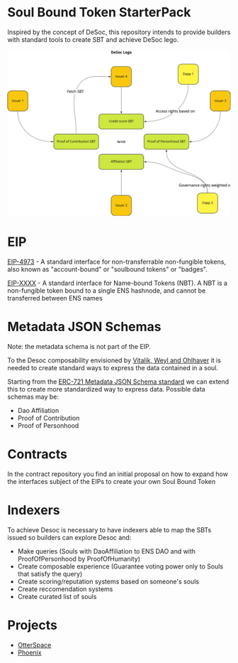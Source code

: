 # Soul Bound Token StarterPack 

Inspired by the concept of DeSoc, this repository intends to provide builders with standard tools to create SBT and achieve DeSoc lego.

![deSocLego](imgs/deSocLego.png "deSocLego")


# EIP 

[EIP-4973](https://eips.ethereum.org/EIPS/eip-4973) - A standard interface for non-transferrable non-fungible tokens, also known as "account-bound" or "soulbound tokens" or "badges".

[EIP-XXXX](https://github.com/ethereum/EIPs/blob/ad528431af47054626b468edabecc0dcec91bd54/EIPS/eip-xxxx.md#abstract) - A standard interface for Name-bound Tokens (NBT). A NBT is a non-fungible token bound to a single ENS hashnode, and cannot be transferred between ENS names

# Metadata JSON Schemas 

Note: the metadata schema is not part of the EIP.

To the Desoc composability envisioned by [Vitalik, Weyl and Ohlhaver](https://papers.ssrn.com/sol3/papers.cfm?abstract_id=4105763) it is needed to create standard ways to express the data contained in a soul. 

Starting from the [ERC-721 Metadata JSON Schema standard](https://eips.ethereum.org/EIPS/eip-721) we can extend this to create more standardized way to express data. Possible data schemas may be: 

- Dao Affiliation
- Proof of Contribution
- Proof of Personhood

# Contracts 

In the contract repository you find an initial proposal on how to expand how the interfaces subject of the EIPs to create your own Soul Bound Token

# Indexers

To achieve Desoc is necessary to have indexers able to map the SBTs issued so builders can explore Desoc and:
- Make queries (Souls with DaoAffiliation to ENS DAO and with ProofOfPersonhood by ProofOfHumanity)
- Create composable experience (Guarantee voting power only to Souls that satisfy the query)
- Create scoring/reputation systems based on someone's souls
- Create reccomendation systems 
- Create curated list of souls


# Projects

- [OtterSpace](https://github.com/otterspace-xyz/otterspace-contracts)
- [Phoenix](https://github.com/phoenix-hq/erc4973-nft-collection)